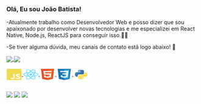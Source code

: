 ### Olá, Eu sou João Batista!

-Atualmente trabalho como Desenvolvedor Web e posso dizer que sou apaixonado por desenvolver novas tecnologias e me especializei em React Native, Node.js, ReactJS para conseguir isso.👋😁

-Se tiver alguma dúvida, meu canais de contato estã logo abaixo! 🔽

<div>
  <a href="https://github.com/batista-neto">
  <img height=180 align="center" src="https://github-readme-stats.vercel.app/api?username=batista-neto&show_icons=true&theme=tokyonight" />
  <img height=180 align="center" src="https://github-readme-stats.vercel.app/api/top-langs?username=batista-neto&layout=compact&langs_count=16&theme=tokyonight" />
</div>

<div style="display: inline_block"><br>
  <img align="center" alt="Rafa-Js" height="30" width="40" src="https://raw.githubusercontent.com/devicons/devicon/master/icons/javascript/javascript-plain.svg">
  <img align="center" alt="Rafa-React" height="30" width="40" src="https://raw.githubusercontent.com/devicons/devicon/master/icons/react/react-original.svg">
  <img align="center" alt="Rafa-HTML" height="30" width="40" src="https://raw.githubusercontent.com/devicons/devicon/master/icons/html5/html5-original.svg">
  <img align="center" alt="Rafa-CSS" height="30" width="40" src="https://raw.githubusercontent.com/devicons/devicon/master/icons/css3/css3-original.svg">
  <img align="center" alt="Rafa-Python" height="30" width="40" src="https://raw.githubusercontent.com/devicons/devicon/master/icons/python/python-original.svg">
</div>
  
  ##
 
<div> 
  <a href="https://www.instagram.com/_batistaneto/" target="_blank"><img src="https://img.shields.io/badge/-Instagram-%23E4405F?style=for-the-badge&logo=instagram&logoColor=white" target="_blank"></a>
  <a href = "mailto:jbneto9@gmail.com"><img src="https://img.shields.io/badge/-Gmail-%23333?style=for-the-badge&logo=gmail&logoColor=white" target="_blank"></a>
  <a href="https://www.linkedin.com/in/batistaneto/" target="_blank"><img src="https://img.shields.io/badge/-LinkedIn-%230077B5?style=for-the-badge&logo=linkedin&logoColor=white" target="_blank"></a> 
  
</div>
